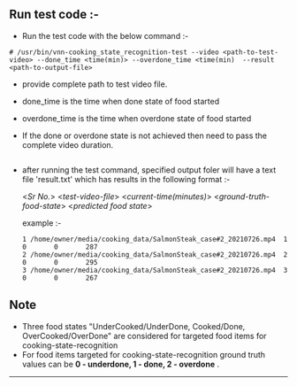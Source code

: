 ## Run test code :-
  - Run the test code with the below command :-
  ```
  # /usr/bin/vnn-cooking_state_recognition-test --video <path-to-test-video> --done_time <time(min)> --overdone_time <time(min)  --result <path-to-output-file>
  ```
   - provide complete path to test video file. 
   - done_time is the time when done state of food started
   - overdone_time is the time when overdone state of food started
   - If the done or overdone state is not achieved then need to pass the complete video duration.
   
       ```
   - after running the test command, specified output foler will have a text file 'result.txt' which has results in the following format :-
      
      <*Sr No.*> <*test-video-file*> <*current-time(minutes)*> <*ground-truth-food-state*> <*predicted food state*> <inference-time>
       
       example :-
       ```
       1 /home/owner/media/cooking_data/SalmonSteak_case#2_20210726.mp4  1       0       0       287
       2 /home/owner/media/cooking_data/SalmonSteak_case#2_20210726.mp4  2       0       0       295
       3 /home/owner/media/cooking_data/SalmonSteak_case#2_20210726.mp4  3       0       0       267
       ```
  
## Note
  - Three food states "UnderCooked/UnderDone, Cooked/Done, OverCooked/OverDone" are considered for targeted food items for cooking-state-recognition 
  - For food items targeted for cooking-state-recognition ground truth values can be **0 - underdone, 1 - done, 2 - overdone** . 
  
---
